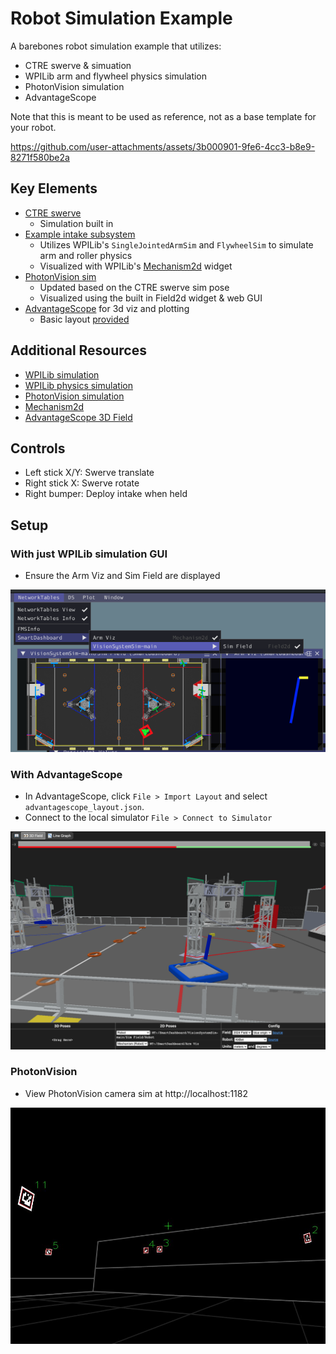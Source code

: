 # Robot Simulation Example

A barebones robot simulation example that utilizes:
- CTRE swerve & simuation
- WPILib arm and flywheel physics simulation
- PhotonVision simulation
- AdvantageScope

Note that this is meant to be used as reference, not as a base template for your robot.

https://github.com/user-attachments/assets/3b000901-9fe6-4cc3-b8e9-8271f580be2a

## Key Elements
- [CTRE swerve](src/main/java/frc/robot/subsystems/CommandSwerveDrivetrain.java)
    - Simulation built in
- [Example intake subsystem](src/main/java/frc/robot/subsystems/IntakeSubsystem.java)
    - Utilizes WPILib's `SingleJointedArmSim` and `FlywheelSim` to simulate arm and roller physics
    - Visualized with WPILib's [Mechanism2d](https://docs.wpilib.org/en/stable/docs/software/dashboards/glass/mech2d-widget.html) widget
- [PhotonVision sim](src/main/java/frc/robot/subsystems/VisionSystem.java)
    - Updated based on the CTRE swerve sim pose
    - Visualized using the built in Field2d widget & web GUI
- [AdvantageScope](https://github.com/Mechanical-Advantage/AdvantageScope) for 3d viz and plotting
    - Basic layout [provided](advantagescope_layout.json)

## Additional Resources
- [WPILib simulation](https://docs.wpilib.org/en/stable/docs/software/wpilib-tools/robot-simulation/index.html)
- [WPILib physics simulation](https://docs.wpilib.org/en/stable/docs/software/wpilib-tools/robot-simulation/physics-sim.html)
- [PhotonVision simulation](https://docs.photonvision.org/en/latest/docs/simulation/simulation.html)
- [Mechanism2d](https://docs.wpilib.org/en/stable/docs/software/dashboards/glass/mech2d-widget.html)
- [AdvantageScope 3D Field](https://github.com/Mechanical-Advantage/AdvantageScope/blob/main/docs/tabs/3D-FIELD.md)

## Controls

- Left stick X/Y: Swerve translate
- Right stick X: Swerve rotate
- Right bumper: Deploy intake when held

## Setup

### With just WPILib simulation GUI
- Ensure the Arm Viz and Sim Field are displayed

![WPILib simgui](images/wpilib-simgui.png)

### With AdvantageScope
- In AdvantageScope, click `File > Import Layout` and select `advantagescope_layout.json`.
- Connect to the local simulator `File > Connect to Simulator`

![AdvantageScope viz](images/advantagescope-viz.png)

### PhotonVision
- View PhotonVision camera sim at http://localhost:1182

![PhotonVision viz](images/photonvision-viz.png)
